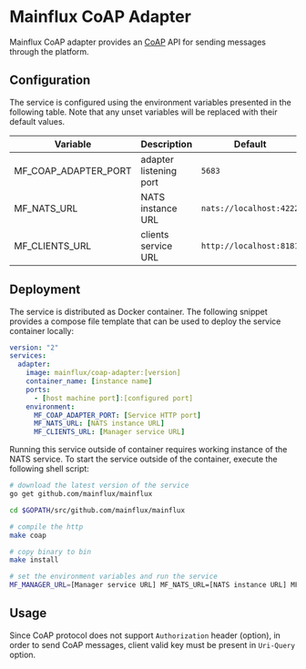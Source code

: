 # Mainflux CoAP Adapter

Mainflux CoAP adapter provides an [CoAP](http://coap.technology/) API for sending messages through the
platform.

## Configuration

The service is configured using the environment variables presented in the
following table. Note that any unset variables will be replaced with their
default values.

| Variable              | Description            | Default                 |
|-----------------------|------------------------|-------------------------|
| MF_COAP_ADAPTER_PORT  | adapter listening port | `5683`                  |
| MF_NATS_URL           | NATS instance URL      | `nats://localhost:4222` |
| MF_CLIENTS_URL        | clients service URL    | `http://localhost:8181` |

## Deployment

The service is distributed as Docker container. The following snippet provides
a compose file template that can be used to deploy the service container locally:

```yaml
version: "2"
services:
  adapter:
    image: mainflux/coap-adapter:[version]
    container_name: [instance name]
    ports:
      - [host machine port]:[configured port]
    environment:
      MF_COAP_ADAPTER_PORT: [Service HTTP port]
      MF_NATS_URL: [NATS instance URL]
      MF_CLIENTS_URL: [Manager service URL]
```

Running this service outside of container requires working instance of the NATS service.
To start the service outside of the container, execute the following shell script:

```bash
# download the latest version of the service
go get github.com/mainflux/mainflux

cd $GOPATH/src/github.com/mainflux/mainflux

# compile the http
make coap

# copy binary to bin
make install

# set the environment variables and run the service
MF_MANAGER_URL=[Manager service URL] MF_NATS_URL=[NATS instance URL] MF_COAP_ADAPTER_PORT=[Service HTTP port] $GOBIN/mainflux-coap
```

## Usage

Since CoAP protocol does not support `Authorization` header (option), in order to send CoAP messages,
client valid key must be present in `Uri-Query` option.
